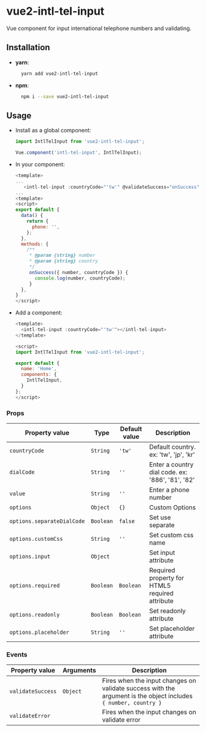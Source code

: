 # vue2-intl-tel-input
Vue component for input international telephone numbers and validating.

## Installation
- **yarn**:
  ```bash
    yarn add vue2-intl-tel-input
  ```
- **npm**:
  ```bash
    npm i --save vue2-intl-tel-input
  ```

## Usage
- Install as a global component:
    ```javascript
    import IntlTelInput from 'vue2-intl-tel-input';

    Vue.component('intl-tel-input', IntlTelInput);
    ```

- In your component:
     ```js
     <template>
     ...
        <intl-tel-input :countryCode="'tw'" @validateSuccess="onSuccess"></intl-tel-input>
     ...
     <template>
     <script>
     export default {
       data() {
         return {
           phone: '',
         };
       },
       methods: {
         /**
          * @param {string} number
          * @param {string} country
          */
          onSuccess({ number, countryCode }) {
            console.log(number, countryCode);
          }
       },
     }
     </script>
     ```

- Add a component:
  ```js
  <template>
    <intl-tel-input :countryCode="'tw'"></intl-tel-input>
  </template>

  <script>
  import IntlTelInput from 'vue2-intl-tel-input';

  export default {
    name: 'Home',
    components: {
      IntlTelInput,
    }
  };
  </script>
  ```

### Props

  | Property value | Type | Default value | Description |
  | -------------- | ---- | ------------- | ----------- |
  | `countryCode` | `String` | `'tw'` | Default country. ex: 'tw', 'jp', 'kr' |
  | `dialCode` | `String` | `''` | Enter a country dial code. ex: '886', '81', '82' |
  | `value` | `String` | `''` | Enter a phone number |
  | `options` | `Object` | `{}` | Custom Options |
  | `options.separateDialCode` | `Boolean` | `false` | Set use separate |
  | `options.customCss` | `String` | `''` | Set custom css name |
  | `options.input` | `Object` | | Set input attribute |
  | `options.required` | `Boolean` | `Boolean` | Required property for HTML5 required attribute |
  | `options.readonly` | `Boolean` | `Boolean` | Set readonly attribute |
  | `options.placeholder` | `String` | `''` | Set placeholder attribute |


### Events

  | Property value | Arguments | Description |
  | -------------- | --------- | ----------- |
  | `validateSuccess` | `Object` | Fires when the input changes on validate success with the argument is the object includes `{ number, country }` |
  | `validateError` | | Fires when the input changes on validate error |